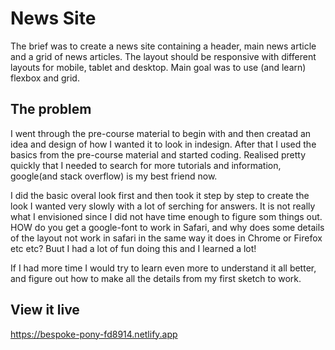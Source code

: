 # News Site

The brief was to create a news site containing a header, main news article and a grid of news articles. 
The layout should be responsive with different layouts for mobile, tablet and desktop. 
Main goal was to use (and learn) flexbox and grid.

## The problem

I went through the pre-course material to begin with and then creatad an idea and design of how I wanted it to look in indesign. After that I used the basics from the pre-course material and started coding. Realised pretty quickly that I needed to search for more tutorials and information, google(and stack overflow) is my best friend now.

I did the basic overal look first and then took it step by step to create the look I wanted very slowly with a lot of serching for answers. It is not really what I envisioned since I did not have time enough to figure som things out. HOW do you get a google-font to work in Safari, and why does some details of the layout not work in safari in the same way it does in Chrome or Firefox etc etc? Buut I had a lot of fun doing this and I learned a lot!

If I had more time I would try to learn even more to understand it all better, and figure out how to make all the details from my first sketch to work. 

## View it live
https://bespoke-pony-fd8914.netlify.app
